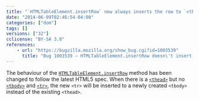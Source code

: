 ```yaml
---
title: "`HTMLTableElement.insertRow` now always inserts the row to `<tbody>`"
date: "2014-06-09T02:46:54-04:00"
categories: ["dom"]
tags: []
versions: ["32"]
cclicense: "BY-SA 3.0"
references:
    - url: "https://bugzilla.mozilla.org/show_bug.cgi?id=1003539"
      title: "Bug 1003539 – HTMLTableElement.insertRow doesn\'t insert the row at the right place when table has a thead or tfoot, no tbody, and no rows"
---
```

The behaviour of the [`HTMLTableElement.insertRow`](https://developer.mozilla.org/en-US/docs/Web/API/HTMLTableElement.insertRow) method has been changed to follow the latest HTML5 spec. When there is a [`<thead>`](https://developer.mozilla.org/en-US/docs/Web/HTML/Element/thead) but no [`<tbody>`](https://developer.mozilla.org/en-US/docs/Web/HTML/Element/tbody) and [`<tr>`](https://developer.mozilla.org/en-US/docs/Web/HTML/Element/tr), the new `<tr>` will be inserted to a newly created `<tbody>` instead of the existing `<thead>`.

